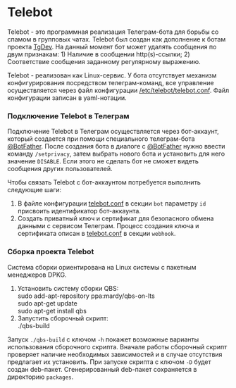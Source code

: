 # Telebot

Telebot - это программная реализация Телеграм-бота для борьбы со спамом в групповых чатах. Telebot был создан как дополнение к ботам проекта  [TgDev](https://tgdev.io/ru/). На данный момент бот может удалять сообщения по двум признакам: 1) Наличие в сообщении http(s)-ссылки; 2) Соответствие сообщения заданному регулярному выражению.  

Telebot - реализован как Linux-сервис. У бота отсутствует механизм конфигурирования посредством телеграм-команд, все управление осуществляется через файл конфигурации [/etc/telebot/telebot.conf](https://github.com/hkarel/Telebot/blob/master/config/telebot.conf). Файл конфигурации записан в yaml-нотации. 

### Подключение Telebot в Телеграм

Подключение Telebot в Телеграм осуществляется через бот-аккаунт, который создается при помощи специального телеграм-бота [@BotFather](https://t.me/BotFather). После создания бота в диалоге с [@BotFather](https://t.me/BotFather) нужно ввести команду `/setprivacy`, затем выбрать нового бота и установить для него значение `DISABLE`. Если этого не сделать бот не сможет видеть сообщения других пользователей.  

Чтобы связать Telebot с бот-аккаунтом потребуется выполнить следующие шаги:

1. В файле конфигурации [telebot.conf](https://github.com/hkarel/Telebot/blob/master/config/telebot.conf)  в секции `bot` параметру `id` присвоить идентификатор бот-аккаунта.
2. Создать приватный ключ и сертификат для безопасного обмена данными с сервисом Телеграм. Процесс создания ключа и сертификата описан в [telebot.conf](https://github.com/hkarel/Telebot/blob/master/config/telebot.conf) в секции `webhook`.

### Сборка проекта Telebot

Система сборки ориентирована на Linux системы с пакетным менеджеров DPKG.

1. Установить систему сборки QBS:  
	sudo add-apt-repository ppa:mardy/qbs-on-lts  
	sudo apt-get update  
	sudo apt-get install qbs
2. Запустить сборочный скрипт:  
	./qbs-build

Запуск `./qbs-build` с ключом `-h` покажет возможные варианты использования сборочного скрипта.  Вначале работы сборочный скрипт проверяет наличие необходимых зависимостей и в случае отсутствия предлагает их установить. При запуске скрипта с ключом `-D` будет создан deb-пакет. Сгенерированный deb-пакет сохраняется в директорию `packages`.
